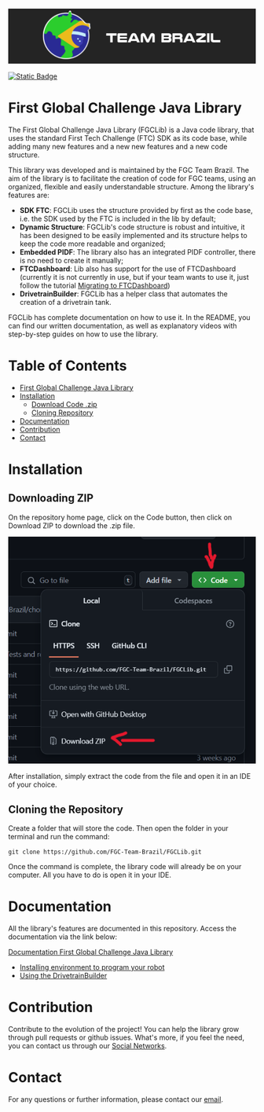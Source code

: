 ![FGC Team Brazil](doc/media/logoTeamBrazil.png)

[![Static Badge](https://img.shields.io/badge/pt_br-readme-green)](doc/pt-br/README.md)

# First Global Challenge Java Library
The First Global Challenge Java Library (FGCLib) is a Java code library,
that uses the standard First Tech Challenge (FTC) SDK as its code base, while adding many new features and a new
new features and a new code structure.

This library was developed and is maintained by the FGC Team Brazil. The aim of the library is to facilitate
the creation of code for FGC teams, using an organized, flexible and easily understandable structure.
Among the library's features are:
- **SDK FTC**: FGCLib uses the structure provided by first as the code base, i.e. the SDK used by the
  FTC is included in the lib by default;
- **Dynamic Structure**: FGCLib's code structure is robust and intuitive, it has been designed to
  be easily implemented and its structure helps to keep the code more readable and organized;
- **Embedded PIDF**: The library also has an integrated PIDF controller,
  there is no need to create it manually;
- **FTCDashboard**: Lib also has support for the use of FTCDashboard (currently it is not
  currently in use, but if your team wants to use it, just follow the tutorial
[Migrating to FTCDashboard](doc/en/Migrating%20to%20FTCDashboard.md))
- **DrivetrainBuilder**: FGCLib has a helper class that automates the creation of
  a drivetrain tank.

FGCLib has complete documentation on how to use it. In the README, you can find our
written documentation, as well as explanatory videos with step-by-step guides on how to use the library.

# Table of Contents
- [First Global Challenge Java Library](#first-global-challenge-java-library)
- [Installation](#installation)
  - [Download Code .zip](#downloading-zip)
  - [Cloning Repository](#cloning-the-repository)
- [Documentation](#documentation)
- [Contribution](#contribution)
- [Contact](#contact)

# Installation
## Downloading ZIP
On the repository home page, click on the Code button, then click on Download ZIP to download the
.zip file. 

![Github Code Button](doc/media/githubCodeButton.png)

After installation, simply extract the code from the file and open it in an IDE of your choice.

## Cloning the Repository
Create a folder that will store the code. Then open the folder in your terminal and run the command:

    git clone https://github.com/FGC-Team-Brazil/FGCLib.git

Once the command is complete, the library code will already be on your computer. All you have to do is open it
in your IDE.


# Documentation
All the library's features are documented in this repository. Access the documentation via
the link below:

[Documentation First Global Challenge Java Library](https://www.youtube.com/watch?v=-YRU4m8W1CU&list=PLnI4KYu0M96vkjjEv6ENr2LWzJCaoZvFi)
- [Installing environment to program your robot](https://www.youtube.com/watch?v=_te1nUU-av4)
- [Using the DrivetrainBuilder](https://www.youtube.com/watch?v=6j368G8O9kQ)

# Contribution
Contribute to the evolution of the project!
You can help the library grow through pull requests or github issues. What's more,
if you feel the need, you can contact us through our [Social Networks](#contact).

# Contact
For any questions or further information, please contact our [email](mailto:fgc.team.br@gmail.com).